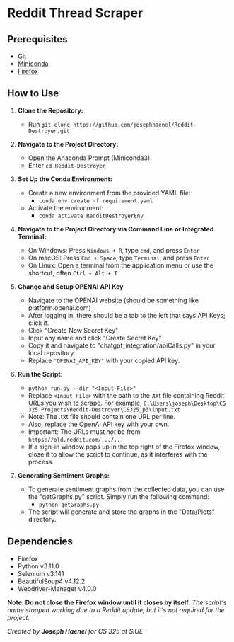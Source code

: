 # Reddit Thread Scraper

## Prerequisites
- [Git](https://git-scm.com/downloads)
- [Miniconda](https://docs.conda.io/projects/miniconda/en/latest/)
- [Firefox](https://www.mozilla.org/en-US/firefox/new/)

## How to Use
1. **Clone the Repository:**
   - Run `git clone https://github.com/josephhaenel/Reddit-Destroyer.git`

2. **Navigate to the Project Directory:**
   - Open the Anaconda Prompt (Miniconda3).
   - Enter `cd Reddit-Destroyer`

3. **Set Up the Conda Environment:**
   - Create a new environment from the provided YAML file:
     - `conda env create -f requirement.yaml`
   - Activate the environment:
     - `conda activate RedditDestroyerEnv`

4. **Navigate to the Project Directory via Command Line or Integrated Terminal:**
   - On Windows: Press `Windows + R`, type `cmd`, and press `Enter`
   - On macOS: Press `Cmd + Space`, type `Terminal`, and press `Enter`
   - On Linux: Open a terminal from the application menu or use the shortcut, often `Ctrl + Alt + T`

5. **Change and Setup OPENAI API Key**
   - Navigate to the OPENAI website (should be something like platform.openai.com)
   - After logging in, there should be a tab to the left that says API Keys; click it.
   - Click "Create New Secret Key"
   - Input any name and click "Create Secret Key"
   - Copy it and navigate to "chatgpt_integration/apiCalls.py" in your local repository.
   - Replace `"OPENAI_API_KEY"` with your copied API key.

6. **Run the Script:**
   - `python run.py --dir "<Input File>"`
   - Replace `<Input File>` with the path to the .txt file containing Reddit URLs you wish to scrape. For example, `C:\Users\joseph\Desktop\CS 325 Projects\Reddit-Destroyer\CS325_p3\input.txt`
   - Note: The .txt file should contain one URL per line.
   - Also, replace the OpenAI API key with your own.
   - Important: The URLs must *not* be from `https://old.reddit.com/.../...`
   - If a sign-in window pops up in the top right of the Firefox window, close it to allow the script to continue, as it interferes with the process.

7. **Generating Sentiment Graphs:**
   - To generate sentiment graphs from the collected data, you can use the "getGraphs.py" script. Simply run the following command:
     - `python getGraphs.py`
   - The script will generate and store the graphs in the "Data/Plots" directory.

## Dependencies
- Firefox
- Python v3.11.0
- Selenium v3.141
- BeautifulSoup4 v4.12.2
- Webdriver-Manager v4.0.0

**Note: Do not close the Firefox window until it closes by itself.**
*The script's name stopped working due to a Reddit update, but it's not required for the project.*

*Created by **Joseph Haenel** for CS 325 at SIUE*
